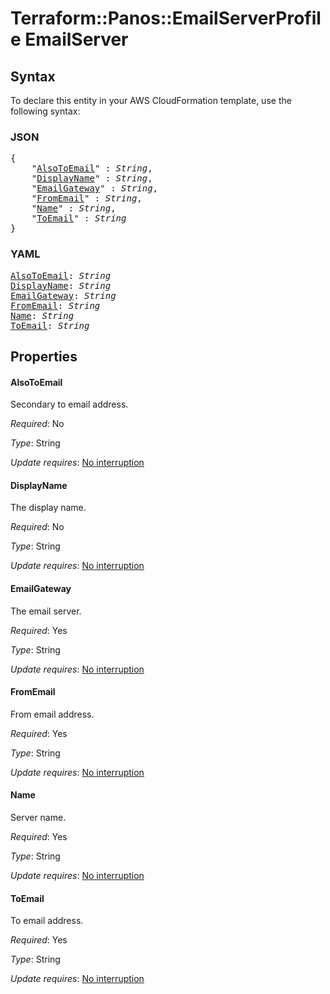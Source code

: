 # Terraform::Panos::EmailServerProfile EmailServer

## Syntax

To declare this entity in your AWS CloudFormation template, use the following syntax:

### JSON

<pre>
{
    "<a href="#alsotoemail" title="AlsoToEmail">AlsoToEmail</a>" : <i>String</i>,
    "<a href="#displayname" title="DisplayName">DisplayName</a>" : <i>String</i>,
    "<a href="#emailgateway" title="EmailGateway">EmailGateway</a>" : <i>String</i>,
    "<a href="#fromemail" title="FromEmail">FromEmail</a>" : <i>String</i>,
    "<a href="#name" title="Name">Name</a>" : <i>String</i>,
    "<a href="#toemail" title="ToEmail">ToEmail</a>" : <i>String</i>
}
</pre>

### YAML

<pre>
<a href="#alsotoemail" title="AlsoToEmail">AlsoToEmail</a>: <i>String</i>
<a href="#displayname" title="DisplayName">DisplayName</a>: <i>String</i>
<a href="#emailgateway" title="EmailGateway">EmailGateway</a>: <i>String</i>
<a href="#fromemail" title="FromEmail">FromEmail</a>: <i>String</i>
<a href="#name" title="Name">Name</a>: <i>String</i>
<a href="#toemail" title="ToEmail">ToEmail</a>: <i>String</i>
</pre>

## Properties

#### AlsoToEmail

Secondary to email address.

_Required_: No

_Type_: String

_Update requires_: [No interruption](https://docs.aws.amazon.com/AWSCloudFormation/latest/UserGuide/using-cfn-updating-stacks-update-behaviors.html#update-no-interrupt)

#### DisplayName

The display name.

_Required_: No

_Type_: String

_Update requires_: [No interruption](https://docs.aws.amazon.com/AWSCloudFormation/latest/UserGuide/using-cfn-updating-stacks-update-behaviors.html#update-no-interrupt)

#### EmailGateway

The email server.

_Required_: Yes

_Type_: String

_Update requires_: [No interruption](https://docs.aws.amazon.com/AWSCloudFormation/latest/UserGuide/using-cfn-updating-stacks-update-behaviors.html#update-no-interrupt)

#### FromEmail

From email address.

_Required_: Yes

_Type_: String

_Update requires_: [No interruption](https://docs.aws.amazon.com/AWSCloudFormation/latest/UserGuide/using-cfn-updating-stacks-update-behaviors.html#update-no-interrupt)

#### Name

Server name.

_Required_: Yes

_Type_: String

_Update requires_: [No interruption](https://docs.aws.amazon.com/AWSCloudFormation/latest/UserGuide/using-cfn-updating-stacks-update-behaviors.html#update-no-interrupt)

#### ToEmail

To email address.

_Required_: Yes

_Type_: String

_Update requires_: [No interruption](https://docs.aws.amazon.com/AWSCloudFormation/latest/UserGuide/using-cfn-updating-stacks-update-behaviors.html#update-no-interrupt)

